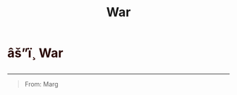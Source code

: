 ﻿---
lang: en-US
title: War
prev:
next:
---

# <font color=#2b0804>âš”ï¸ <b>War</b></font> <Badge text="Secondary" type="tip" vertical="middle"/>
---

> From: Marg
